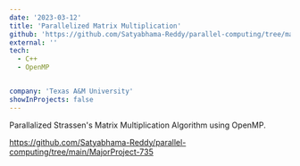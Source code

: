 ```yaml
---
date: '2023-03-12'
title: 'Parallelized Matrix Multiplication'
github: 'https://github.com/Satyabhama-Reddy/parallel-computing/tree/main/MajorProject-735'
external: ''
tech:
  - C++
  - OpenMP


company: 'Texas A&M University'
showInProjects: false
---
```


Parallalized Strassen's Matrix Multiplication Algorithm using OpenMP.


https://github.com/Satyabhama-Reddy/parallel-computing/tree/main/MajorProject-735